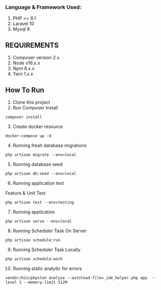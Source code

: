 ### Language & Framework Used:
1. PHP >= 8.1
1. Laravel 10
2. Mysql 8

## REQUIREMENTS
1. Composer version 2.x
1. Node v16.x.x 
1. Npm 8.x.x 
1. Yarn 1.x.x

## How To Run
1. Clone this project
2. Run Composer Install
```
composer install
```
3. Create docker resource
```
docker-compose up -d
```
4. Running fresh database migrations
```
php artisan migrate --env=local
```
5. Running database seed
```
php artisan db:seed --env=local
```
6. Running application test

Feature & Unit Test
```
php artisan test --env=testing
```

7. Running application
```
php artisan serve --env=local
```

8. Running Scheduler Task On Server
```
php artisan schedule:run
```

9. Running Scheduler Task Locally
```
php artisan schedule:work
```

10. Running static analytic for errors
```
vendor/bin/phpstan analyse --autoload-file=_ide_helper.php app  --level 1 --memory-limit 512M
```
